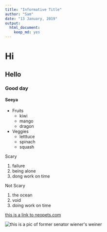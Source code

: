 ```yaml
---
title: "Informative Title"
author: "Sam"
date: "13 January, 2019"
output: 
  html_document: 
    keep_md: yes
---
```






# Hi
## Hello
### Good day
#### Seeya



* Fruits
    * kiwi
    * mango
    * dragon
* Veggies
    + letttuce
    + spinach
    + squash
  
  
  
Scary

1. failure
1. being alone
1. dong work on time


Not Scary

1. the ocean
2. void
3. doing work on time


  
[this is a link to neopets.com](https://neopets.com)




![this is a pic of former senator wiener's weiner](https://amp.businessinsider.com/images/4de76b9fccd1d52920160000-480-269.jpg)
